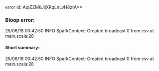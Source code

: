 error id: AqlZZMkJljXRqLnLvH8ztA==
### Bloop error:

25/06/18 00:42:50 INFO SparkContext: Created broadcast 0 from csv at main.scala:28
#### Short summary: 

25/06/18 00:42:50 INFO SparkContext: Created broadcast 0 from csv at main.scala:28
